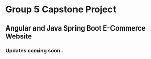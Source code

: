 # Group 5 Capstone Project
## Angular and Java Spring Boot E-Commerce Website

### Updates coming soon..


